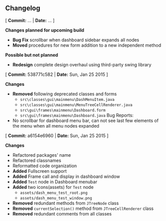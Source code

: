 Changelog
-----

[ **Commit:** ... | **Date:** ... ]

**Changes planned for upcoming build**
+ **Bug Fix** scrollbar when dashboard sidebar expands all nodes
+ **Moved** procedures for new form addition to a new independent method

**Possible but not planned**
+ **Redesign** complete design overhaul using third-party swing library

[ **Commit:** 538771c582 | **Date:** Sun, Jan 25 2015 ]

**Changes**
+ **Removed** following deprecated classes and forms
	+ `src\classes\gui\mainmenu\DashMenuItem.java`
	+ `src\classes\gui\mainmenu\MenuTreeCellRenderer.java`
	+ `src\gui\frames\mainmenu\Dashboard.form`
	+ `src\gui\frames\mainmenu\Dashboard.java`
Bug Reports:
+ No scrollbar for dashboard menu bar, can not see last few elements of the menu when all menu nodes expanded

[ **Commit:** a6154e6960 | **Date:** Sun, Jan 25 2015 ]

**Changes**
+ Refactored packages' name
+ Refactored classnames
+ Reformatted code organization
+ **Added** Fullscreen support
+ **Added** Frame call and display in dashboard window
+ **Added** `Test` node in Dashboard menubar
+ **Added** two icons(assets) for `Test` node
	+ `assets/dash_menu_test_root.png`
	+ `assets/dash_menu_test_window.png`
+ **Removed** redundant methods from `JTreeNode` class
+ **Removed** `currentSelection()` method from `JTreeCellRenderer` class
+ **Removed** redundant comments from all classes
